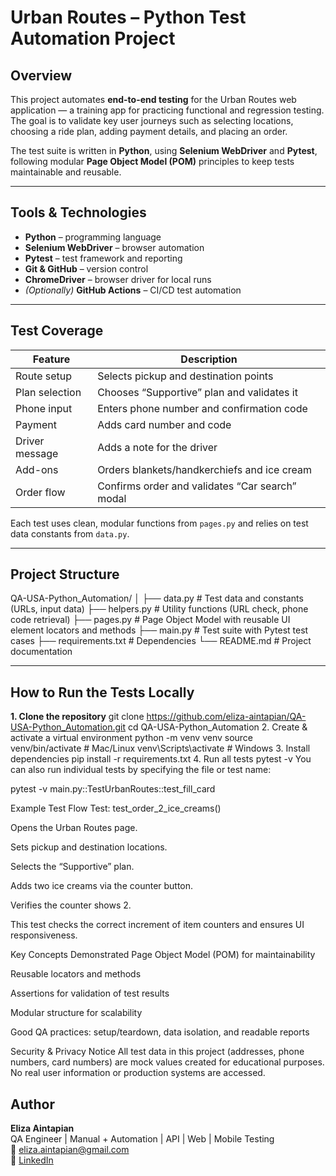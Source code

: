 # Urban Routes – Python Test Automation Project

## Overview
This project automates **end-to-end testing** for the Urban Routes web application — a training app for practicing functional and regression testing.  
The goal is to validate key user journeys such as selecting locations, choosing a ride plan, adding payment details, and placing an order.  

The test suite is written in **Python**, using **Selenium WebDriver** and **Pytest**, following modular **Page Object Model (POM)** principles to keep tests maintainable and reusable.

---

## Tools & Technologies
- **Python** – programming language  
- **Selenium WebDriver** – browser automation  
- **Pytest** – test framework and reporting  
- **Git & GitHub** – version control  
- **ChromeDriver** – browser driver for local runs  
- *(Optionally)* **GitHub Actions** – CI/CD test automation  

---

## Test Coverage

| Feature | Description |
|----------|--------------|
| Route setup | Selects pickup and destination points |
| Plan selection | Chooses “Supportive” plan and validates it |
| Phone input | Enters phone number and confirmation code |
| Payment | Adds card number and code |
| Driver message | Adds a note for the driver |
| Add-ons | Orders blankets/handkerchiefs and ice cream |
| Order flow | Confirms order and validates “Car search” modal |

Each test uses clean, modular functions from `pages.py` and relies on test data constants from `data.py`.

---

## Project Structure
QA-USA-Python_Automation/
│
├── data.py # Test data and constants (URLs, input data)
├── helpers.py # Utility functions (URL check, phone code retrieval)
├── pages.py # Page Object Model with reusable UI element locators and methods
├── main.py # Test suite with Pytest test cases
├── requirements.txt # Dependencies
└── README.md # Project documentation

---

## How to Run the Tests Locally

**1. Clone the repository**
git clone https://github.com/eliza-aintapian/QA-USA-Python_Automation.git
cd QA-USA-Python_Automation
2. Create & activate a virtual environment
python -m venv venv
source venv/bin/activate     # Mac/Linux
venv\Scripts\activate        # Windows
3. Install dependencies
pip install -r requirements.txt
4. Run all tests
pytest -v
You can also run individual tests by specifying the file or test name:

pytest -v main.py::TestUrbanRoutes::test_fill_card

Example Test Flow
Test: test_order_2_ice_creams()

Opens the Urban Routes page.

Sets pickup and destination locations.

Selects the “Supportive” plan.

Adds two ice creams via the counter button.

Verifies the counter shows 2.

This test checks the correct increment of item counters and ensures UI responsiveness.

Key Concepts Demonstrated
Page Object Model (POM) for maintainability

Reusable locators and methods

Assertions for validation of test results

Modular structure for scalability

Good QA practices: setup/teardown, data isolation, and readable reports

Security & Privacy Notice
All test data in this project (addresses, phone numbers, card numbers) are mock values created for educational purposes.
No real user information or production systems are accessed.

## Author
**Eliza Aintapian**  
QA Engineer | Manual + Automation | API | Web | Mobile Testing  
📧 eliza.aintapian@gmail.com  
🔗 [LinkedIn](https://www.linkedin.com/in/eliza-aintapian/)
